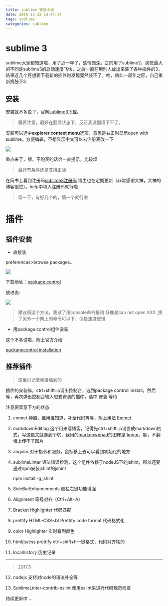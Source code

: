 ```yaml
---
title: sublime 安装小结
date: 2016-12-22 14:44:17
tags: sublime
categories: sublime
---
```


# sublime 3 #
sublime大家都知道啦，用了近一年了，感情颇深。之前用了sublime2，感觉最大的不同是sublime3的启动速度飞快，之后一直在用别人放出来装了各种插件的3，结果近几个月想要下载新的插件时发现竟然装不了，哈，值此一周年之际，自己重新捣鼓下3.
<!--more-->
## 安装 ##
安装就不多说了，官网[sublime3下载](https://www.sublimetext.com/3 "sublime3下载")。


> 需要注意，最好在翻墙状态下，反正我没翻墙下不了。

安装可以选中**explorer context menu**选项，意思是右击时显示open with sublime，方便编辑，不想显示中文可以去注册表改一下

![](http://i.imgur.com/UyAYoF3.png)

重点来了，额，不购买的话会一直提示，比较烦

>最好有条件还是支持正版

在简书上看到注册码[sublime3注册码](http://www.jianshu.com/p/04e1b65dd2c0 "sublime3注册码")
博主也在定期更新（非常感谢大神，大神的博客很赞）。help中填入注册码就行啦

>留一下，有好几个的，填一个就行啦

# 插件 #
## 插件安装 ##
- 直接装

preferences>browse packages...

![](http://hiphotos.baidu.com/exp/pic/item/0e655ca7d933c8954e7c86f6d31373f0830200f9.jpg)

下载地址：[package control](https://sublime.wbond.net/Package%20Control.sublime-package "package control")

放进去:

![](http://hiphotos.baidu.com/exp/pic/item/8a95ad1c8701a18b4eb90cc29c2f07082938feaa.jpg)

>建议用这个方法，我试了用console命令报错 好像是can not open XXX
>,换了另外一个网上的命令可以下，但是速度很慢

- 用package control组件安装

这个不多说啦，附上官方介绍

[packagecontrol installation](https://packagecontrol.io/installation "packagecontrol installation")

## 推荐插件 ##
>这里只记录我接触到的

插件的安装嘛，ctrl+shift+p调出控制台，选到package controll install，然后等，再次弹出控制台输入想要安装的插件，选中 安装 等待

注意要留意下方的状态

1. emmet 
神器，谁用谁知道，补全代码等等，附上用法
[Emmet](https://packagecontrol.io/packages/Emmet "Emmet")

2. markdownEditing
这个用来写博客，记得先ctrl+shift+p设置成markdown格式，写这篇文就遇到个坑，我用的[markdownpad](markdownpad "http://markdownpad.com/")的图床是 [Imgur](Imgur "http://imgur.com/")，额，不翻墙上传不了图片

3. angular
对于指令和服务，鼠标移上去可以看到初始化的地方

4. sublimeLinter
语法错误检测，这个组件依赖于nodeJS下的jshint，所以还要通过npm安装jshint的jshint

    npm install -g jshint

5. SideBarEnhancements
侧栏右键功能增强

6. Alignment
等号对齐（Ctrl+Alt+A）

7. Bracket Highlighter 
代码匹配

8. prettify
HTML-CSS-JS Prettify  code format  代码格式化

9. color Highlighter
实时看到颜色

10. html/js/css prettify
ctrl+shift+h一键格式，代码对齐啥的

11. localhistory 
历史记录

------
>2017.5

12. nodejs
支持对node的语法补全等

13. SublimeLinter-contrib-eslint
使用eslint来进行代码规范检查


持续更新中  ...

